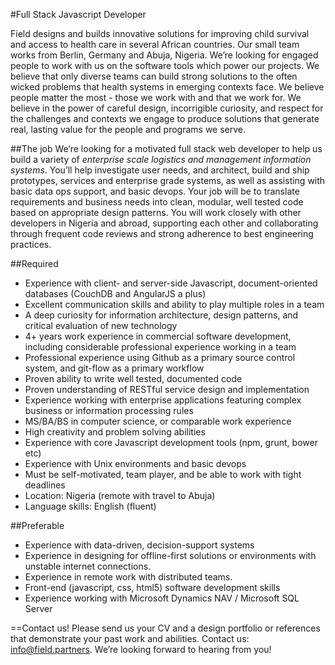 #Full Stack Javascript Developer

Field designs and builds innovative solutions for improving child survival and access to health care in several African countries. Our small team works from Berlin, Germany and Abuja, Nigeria. We’re looking for engaged people to work with us on the software tools which power our projects.
We believe that only diverse teams can build strong solutions to the often wicked problems that health systems in emerging contexts face. We believe people matter the most - those we work with and that we work for. We believe in the power of careful design, incorrigible curiosity, and respect for the challenges and contexts we engage to produce solutions that generate real, lasting value for the people and programs we serve. 

##The job
We’re looking for a motivated full stack web developer to help us build a variety of *enterprise scale logistics and management information systems*. You’ll help investigate user needs, and architect, build and ship prototypes, services and enterprise grade systems, as well as assisting with basic data ops support, and basic devops.
Your job will be to translate requirements and business needs into clean, modular, well tested code based on appropriate design patterns. You will work closely with other developers in Nigeria and abroad, supporting each other and collaborating through frequent code reviews and strong adherence to best engineering practices.

##Required
* Experience with client- and server-side Javascript, document-oriented databases (CouchDB and AngularJS a plus)
* Excellent communication skills and ability to play multiple roles in a team
* A deep curiosity for information architecture, design patterns, and critical evaluation of new technology
* 4+ years work experience in commercial software development, including considerable professional experience working in a team
* Professional experience using Github as a primary source control system, and git-flow as a primary workflow
* Proven ability to write well tested, documented code
* Proven understanding of RESTful service design and implementation
* Experience working with enterprise applications featuring complex business or information processing rules
* MS/BA/BS in computer science, or comparable work experience
* High creativity and problem solving abilities
* Experience with core Javascript development tools (npm, grunt, bower etc)
* Experience with Unix environments and basic devops
* Must be self-motivated, team player, and be able to work with tight deadlines
* Location: Nigeria (remote with travel to Abuja)
* Language skills: English (fluent)

##Preferable
* Experience with data-driven, decision-support systems
* Experience in designing for offline-first solutions or environments with unstable internet connections.
* Experience in remote work with distributed teams.
* Front-end (javascript, css, html5) software development skills
* Experience working with Microsoft Dynamics NAV / Microsoft SQL Server

==Contact us!
Please send us your CV and a design portfolio or references that demonstrate your past work and abilities. Contact us: <a href="mailto:info@field.partners">info@field.partners</a>. We’re looking forward to hearing from you!

